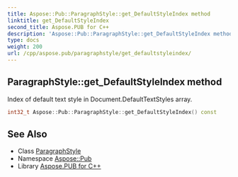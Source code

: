 ```yaml
---
title: Aspose::Pub::ParagraphStyle::get_DefaultStyleIndex method
linktitle: get_DefaultStyleIndex
second_title: Aspose.PUB for C++
description: 'Aspose::Pub::ParagraphStyle::get_DefaultStyleIndex method. Index of default text style in Document.DefaultTextStyles array in C++.'
type: docs
weight: 200
url: /cpp/aspose.pub/paragraphstyle/get_defaultstyleindex/
---
```

## ParagraphStyle::get_DefaultStyleIndex method


Index of default text style in Document.DefaultTextStyles array.

```cpp
int32_t Aspose::Pub::ParagraphStyle::get_DefaultStyleIndex() const
```

## See Also

* Class [ParagraphStyle](../)
* Namespace [Aspose::Pub](../../)
* Library [Aspose.PUB for C++](../../../)
